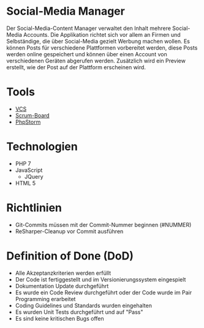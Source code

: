 # Social-Media Manager
Der Social-Media-Content Manager verwaltet den Inhalt mehrere Social-Media Accounts.
Die Applikation richtet sich vor allem an Firmen und Selbständige, die über Social-Media gezielt Werbung machen wollen.
Es können Posts für verschiedene Plattformen vorbereitet werden, diese Posts werden online gespeichert und können über einen Account von verschiedenen Geräten abgerufen werden.
Zusätzlich wird ein Preview erstellt, wie der Post auf der Plattform erscheinen wird.

# Tools
* [VCS](https://github.com/StarlordTheCoder/SocialMediaManager)
* [Scrum-Board](https://tree.taiga.io/project/starlordthecoder-socialmediamanager/backlog?epic=null)
* [PhpStorm](https://www.jetbrains.com/phpstorm/)

# Technologien
* PHP 7
* JavaScript
  * JQuery
* HTML 5

# Richtlinien
* Git-Commits müssen mit der Commit-Nummer beginnen (#NUMMER)
* ReSharper-Cleanup vor Commit ausführen

# Definition of Done (DoD)
* Alle Akzeptanzkriterien werden erfüllt
* Der Code ist fertiggestellt und im Versionierungssystem eingespielt
* Dokumentation Update durchgeführt
* Es wurde ein Code Review durchgeführt oder der Code wurde im Pair Programming erarbeitet
* Coding Guidelines und Standards wurden eingehalten
* Es wurden Unit Tests durchgeführt und auf "Pass"
* Es sind keine kritischen Bugs offen